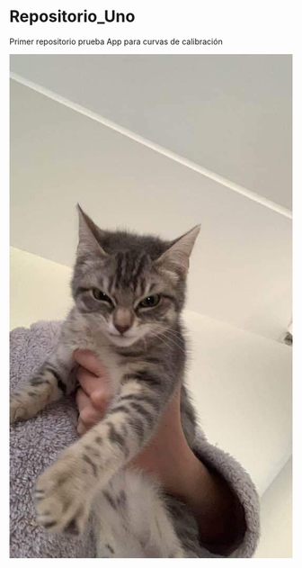 # Repositorio_Uno
Primer repositorio prueba
App para curvas de calibración 


![](https://github.com/Chechel07/Repositorio_Uno/blob/main/FB_IMG_1648616318734.jpg)
